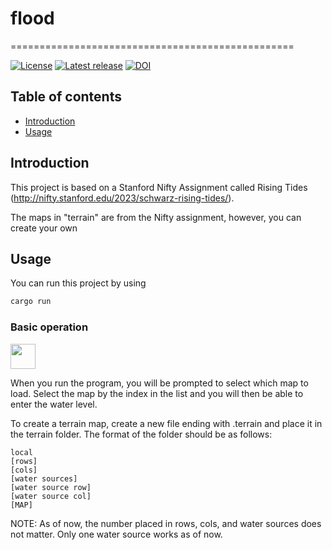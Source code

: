 # flood
=================================================

[![License](https://img.shields.io/badge/License-CC0-lightgray.svg?style=flat-square)](https://creativecommons.org/publicdomain/zero/1.0/)
[![Latest release](https://img.shields.io/github/v/release/mhucka/readmine.svg?style=flat-square&color=b44e88)](https://github.com/mhucka/readmine/releases)
[![DOI](http://img.shields.io/badge/DOI-10.22002%20%2f%20D1.20173-blue.svg?style=flat-square)](https://data.caltech.edu/records/20173)


Table of contents
-----------------

* [Introduction](#introduction)
* [Usage](#usage)

Introduction
------------

This project is based on a Stanford Nifty Assignment called Rising Tides (http://nifty.stanford.edu/2023/schwarz-rising-tides/).

The maps in "terrain" are from the Nifty assignment, however, you can create your own 

Usage
-----

You can run this project by using 
```bash 
cargo run
``` 

### Basic operation


<img src="./stuff/useage.gif" width="40" height="40" />

When you run the program, you will be prompted to select which map to load. Select the map by the index in the list and you will then be able to enter the water level.

To create a terrain map, create a new file ending with .terrain and place it in the terrain folder. The format of the folder should be as follows:

```
local
[rows]
[cols]
[water sources]
[water source row]
[water source col]
[MAP]
```

NOTE: As of now, the number placed in rows, cols, and water sources does not matter. Only one water source works as of now.

